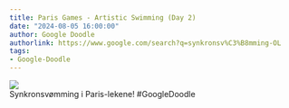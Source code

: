 ```yaml
---
title: Paris Games - Artistic Swimming (Day 2)
date: "2024-08-05 16:00:00"
author: Google Doodle
authorlink: https://www.google.com/search?q=synkronsv%C3%B8mming-OL
tags:
- Google-Doodle
---
```

<img src="https://www.google.com/logos/doodles/2024/paris-games-artistic-swimming-day-2-6753651837110563-law.gif" referrerpolicy="no-referrer"><br>Synkronsvømming i Paris-lekene! #GoogleDoodle